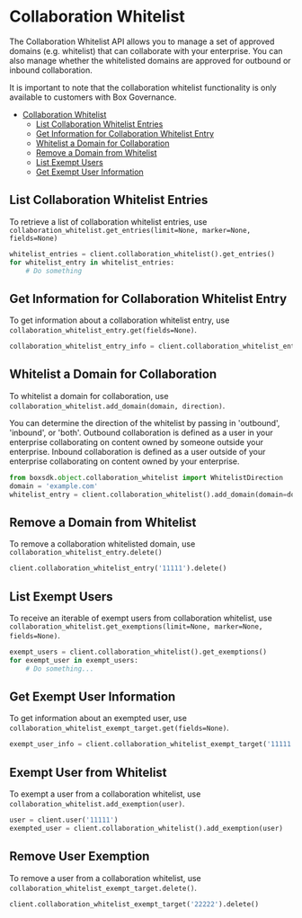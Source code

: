 Collaboration Whitelist
=======================

The Collaboration Whitelist API allows you to manage a set of approved domains (e.g. whitelist) that can collaborate with your enterprise. You can also manage whether the whitelisted domains are approved for outbound or inbound collaboration.

It is important to note that the collaboration whitelist functionality is only available to customers with Box Governance.

<!-- START doctoc generated TOC please keep comment here to allow auto update -->
<!-- DON'T EDIT THIS SECTION, INSTEAD RE-RUN doctoc TO UPDATE -->


- [Collaboration Whitelist](#collaboration-whitelist)
  - [List Collaboration Whitelist Entries](#list-collaboration-whitelist-entries)
  - [Get Information for Collaboration Whitelist Entry](#get-information-for-collaboration-whitelist-entry)
  - [Whitelist a Domain for Collaboration](#whitelist-a-domain-for-collaboration)
  - [Remove a Domain from Whitelist](#remove-a-domain-from-whitelist)
  - [List Exempt Users](#list-exempt-users)
  - [Get Exempt User Information](#get-exempt-user-information)

<!-- END doctoc generated TOC please keep comment here to allow auto update -->

List Collaboration Whitelist Entries
------------------------------------

To retrieve a list of collaboration whitelist entries, use `collaboration_whitelist.get_entries(limit=None, marker=None, fields=None)`

```python
whitelist_entries = client.collaboration_whitelist().get_entries()
for whitelist_entry in whitelist_entries:
    # Do something
```

Get Information for Collaboration Whitelist Entry
-------------------------------------------------

To get information about a collaboration whitelist entry, use `collaboration_whitelist_entry.get(fields=None)`.

```python
collaboration_whitelist_entry_info = client.collaboration_whitelist_entry('11111').get()
```

Whitelist a Domain for Collaboration
------------------------------------

To whitelist a domain for collaboration, use `collaboration_whitelist.add_domain(domain, direction)`.

You can determine the direction of the whitelist by passing in 'outbound', 'inbound', or 'both'. Outbound collaboration is defined as
a user in your enterprise collaborating on content owned by someone outside your enterprise. Inbound collaboration is defined as a user outside of your enterprise collaborating on content owned by your enterprise.

```python
from boxsdk.object.collaboration_whitelist import WhitelistDirection
domain = 'example.com'
whitelist_entry = client.collaboration_whitelist().add_domain(domain=domain, direction=WhitelistDirection.INBOUND)
```

Remove a Domain from Whitelist
------------------------------

To remove a collaboration whitelisted domain, use `collaboration_whitelist_entry.delete()`

```python
client.collaboration_whitelist_entry('11111').delete()
```

List Exempt Users
-----------------

To receive an iterable of exempt users from collaboration whitelist, use `collaboration_whitelist.get_exemptions(limit=None, marker=None, fields=None)`.

```python
exempt_users = client.collaboration_whitelist().get_exemptions()
for exempt_user in exempt_users:
    # Do something...
```

Get Exempt User Information
---------------------------

To get information about an exempted user, use `collaboration_whitelist_exempt_target.get(fields=None)`.

```python
exempt_user_info = client.collaboration_whitelist_exempt_target('11111').get()
```

Exempt User from Whitelist
--------------------------

To exempt a user from a collaboration whitelist, use `collaboration_whitelist.add_exemption(user)`.

```python
user = client.user('11111')
exempted_user = client.collaboration_whitelist().add_exemption(user)
```

Remove User Exemption
---------------------

To remove a user from a collaboration whitelist, use `collaboration_whitelist_exempt_target.delete()`.

```python
client.collaboration_whitelist_exempt_target('22222').delete()
```
